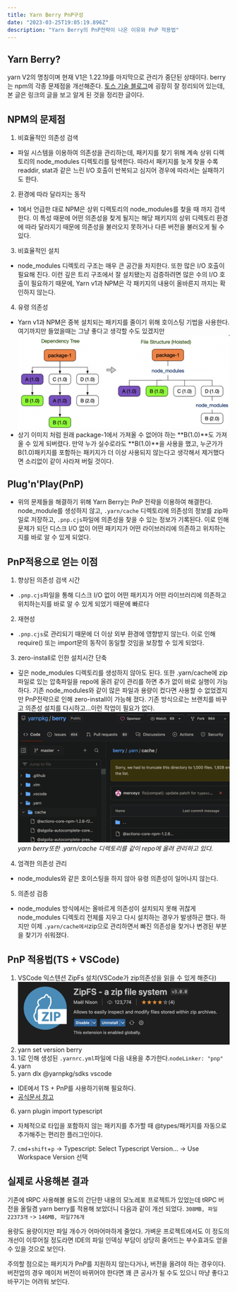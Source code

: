 ```yaml
---
title: Yarn Berry PnP구성
date: "2023-03-25T19:05:19.896Z"
description: "Yarn Berry의 PnP전략이 나온 이유와 PnP 적용법"
---
```


## Yarn Berry?
yarn V2의 명칭이며 현재 V1은 1.22.19를 마지막으로 관리가 중단된 상태이다.
berry는 npm의 각종 문제점을 개선해준다. [토스 기술 블로그](https://toss.tech/article/node-modules-and-yarn-berry)에 굉장히 잘 정리되어 있는데, 본 글은 링크의 글을 보고 알게 된 것을 정리한 글이다.

## NPM의 문제점
1. 비효율적인 의존성 검색
- 파일 시스템을 이용하여 의존성을 관리하는데, 패키지를 찾기 위해 계속 상위 디렉토리의 node_modules 디렉토리를 탐색한다. 따라서 패키지를 늦게 찾을 수록 readdir, stat과 같은 느린 I/O 호출이 반복되고 심지어 경우에 따라서는 실패하기도 한다.

2. 환경에 따라 달라지는 동작 
- 1에서 언급한 대로 NPM은 상위 디렉토리의 node_modules를 찾을 때 까지 검색한다. 이 특성 때문에 어떤 의존성을 찾게 될지는 해당 패키지의 상위 디렉토리 환경에 따라 달라지기 때문에 의존성을 불러오지 못하거나 다른 버전을 불러오게 될 수 있다.

3. 비효율적인 설치
- node_modules 디렉토리 구조는 매우 큰 공간을 차지한다. 또한 많은 I/O 호출이 필요해 진다. 이런 깊은 트리 구조에서 잘 설치됐는지 검증하려면 많은 수의 I/O 호출이 필요하기 때문에, Yarn v1과 NPM은 각 패키지의 내용이 올바른지 까지는 확인하지 않는다.

4. 유령 의존성
- Yarn v1과 NPM은 중복 설치되는 패키지를 줄이기 위해 호이스팅 기법을 사용한다. 여기까지만 들었을때는 그냥 좋다고 생각할 수도 있겠지만
![Phantom Dependency](./pd.png)
- 상기 이미지 처럼 원래 package-1에서 가져올 수 없어야 하는 **B(1.0)**도 가져올 수 있게 되버렸다. 만약 누가 실수로라도 **B(1.0)**을 사용을 했고, 누군가가 B(1.0)패키지를 포함하는 패키지가 더 이상 사용되지 않는다고 생각해서 제거했다면 소리없이 같이 사라져 버릴 것이다.


## Plug'n'Play(PnP)
- 위의 문제들을 해결하기 위해 Yarn Berry는 PnP 전략을 이용하여 해결한다.
node_module를 생성하지 않고, ```.yarn/cache``` 디렉토리에 의존성의 정보를 zip파일로 저장하고, ```.pnp.cjs```파일에 의존성을 찾을 수 있는 정보가 기록된다.
이로 인해 문제가 되던 디스크 I/O 없이 어떤 패키지가 어떤 라이브러리에 의존하고 위치하는지를 바로 알 수 있게 되었다.

## PnP적용으로 얻는 이점
1. 향상된 의존성 검색 시간
- ```.pnp.cjs```파일을 통해 디스크 I/O 없이 어떤 패키지가 어떤 라이브러리에 의존하고 위치하는지를 바로 알 수 있게 되었기 때문에 빠르다
2. 재현성
- ```.pnp.cjs```로 관리되기 때문에 더 이상 외부 환경에 영향받지 않는다. 이로 인해 require() 또는 import문의 동작이 동일할 것임을 보장할 수 있게 되었다.
3. zero-install로 인한 설치시간 단축
- 깊은 node_modules 디렉토리를 생성하지 않아도 된다. 또한 .yarn/cache에 zip파일로 있는 압축파일을 repo에 올려 같이 관리를 하면 추가 없이 바로 실행이 가능하다. 기존 node_modules와 같이 많은 파일과 용량이 컸다면 사용할 수 없었겠지만 PnP전략으로 인해 zero-install이 가능해 졌다. 기존 방식으로는 브랜치를 바꾸고 의존성 설치를 다시하고...이런 작업이 필요가 없다.
![Zero Install](./zi.png)
*yarn berry또한 .yarn/cache 디렉토리를 같이 repo에 올려 관리하고 있다.*
4. 엄격한 의존성 관리
- node_modules와 같은 호이스팅을 하지 않아 유령 의존성이 일어나지 않는다.
5. 의존성 검증
- node_modules 방식에서는 올바르게 의존성이 설치되지 못해 귀찮게 node_modules 디렉토리 전체를 지우고 다시 설치하는 경우가 발생하곤 했다. 하지만 이제 ```.yarn/cache에서```zip으로 관리하면서 빠진 의존성을 찾거나 변경된 부분을 찾기가 쉬워졌다.


## PnP 적용법(TS + VSCode)
1. VSCode 익스텐션 ZipFs 설치(VSCode가 zip의존성을 읽을 수 있게 해준다)
![ZipFS](./zip.png)
2. yarn set version berry
3. 1로 인해 생성된 ```.yarnrc.yml```파일에 다음 내용을 추가한다.```nodeLinker: "pnp"```
4. yarn
5. yarn dlx @yarnpkg/sdks vscode
- IDE에서 TS + PnP를 사용하기위해 필요하다.
- [공식문서 참고](https://yarnpkg.com/getting-started/editor-sdks)
6. yarn plugin import typescript
- 자체적으로 타입을 포함하지 않는 패키지를 추가할 때 @types/패키지를 자동으로 추가해주는 편리한 플러그인이다.
7. ```cmd```+```shift```+```p``` -> Typescript: Select Typescript Version... -> Use Workspace Version 선택

## 실제로 사용해본 결과
기존에 tRPC 사용해볼 용도의 간단한 내용의 모노레포 프로젝트가 있었는데 tRPC 버전을 올릴겸 yarn berry를 적용해 보았더니 다음과 같이 개선 되었다. 
```308MB, 파일 22373개``` -> ```146MB, 파일776개```

용량도 용량이지만 파일 개수가 어마어마하게 줄었다. 가벼운 프로젝트에서도 이 정도의 개선이 이루어질 정도라면 IDE의 파일 인덱싱 부담이 상당히 줄어드는 부수효과도 얻을 수 있을 것으로 보인다.

주의할 점으로는 패키지가 PnP를 지원하지 않는다거나, 버전을 올려야 하는 경우이다. 버전업의 경우 메이저 버전이 바뀌어야 한다면 꽤 큰 공사가 될 수도 있으니 마냥 좋다고 바꾸기는 어려워 보인다.
